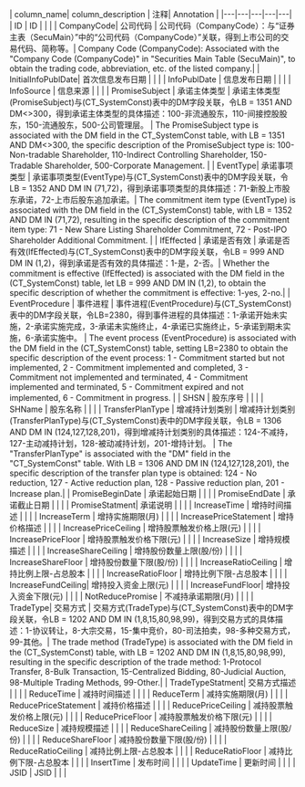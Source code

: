 | column_name| column_description | 注释| Annotation |
|---|---|---|---|---|
| ID | ID  | | |
| CompanyCode| 公司代码 | 公司代码（CompanyCode）：与“证券主表（SecuMain）”中的“公司代码（CompanyCode）”关联，得到上市公司的交易代码、简称等。| Company Code (CompanyCode): Associated with the "Company Code (CompanyCode)" in "Securities Main Table (SecuMain)", to obtain the trading code, abbreviation, etc. of the listed company.|
| InitialInfoPublDate| 首次信息发布日期  | | |
| InfoPublDate | 信息发布日期  | | |
| InfoSource | 信息来源  | | |
| PromiseSubject | 承诺主体类型 | 承诺主体类型(PromiseSubject)与(CT_SystemConst)表中的DM字段关联，令LB = 1351 AND DM<>300，得到承诺主体类型的具体描述：100-非流通股东，110-间接控股股东，150-流通股东，500-公司管理层。 | The PromiseSubject type is associated with the DM field in the CT_SystemConst table, with LB = 1351 AND DM<>300, the specific description of the PromiseSubject type is: 100-Non-tradable Shareholder, 110-Indirect Controlling Shareholder, 150-Tradable Shareholder, 500-Corporate Management. |
| EventType| 承诺事项类型 | 承诺事项类型(EventType)与(CT_SystemConst)表中的DM字段关联，令LB = 1352 AND DM IN (71,72)，得到承诺事项类型的具体描述：71-新股上市股东承诺，72-上市后股东追加承诺。| The commitment item type (EventType) is associated with the DM field in the (CT_SystemConst) table, with LB = 1352 AND DM IN (71,72), resulting in the specific description of the commitment item type: 71 - New Share Listing Shareholder Commitment, 72 - Post-IPO Shareholder Additional Commitment. |
| IfEffected | 承诺是否有效 | 承诺是否有效(IfEffected)与(CT_SystemConst)表中的DM字段关联，令LB = 999 AND DM IN (1,2)，得到承诺是否有效的具体描述：1-是，2-否。| Whether the commitment is effective (IfEffected) is associated with the DM field in the (CT_SystemConst) table, let LB = 999 AND DM IN (1,2), to obtain the specific description of whether the commitment is effective: 1-yes, 2-no.|
| EventProcedure | 事件进程 | 事件进程(EventProcedure)与(CT_SystemConst)表中的DM字段关联，令LB=2380，得到事件进程的具体描述：1-承诺开始未实施，2-承诺实施完成，3-承诺未实施终止，4-承诺已实施终止，5-承诺到期未实施，6-承诺实施中。 | The event process (EventProcedure) is associated with the DM field in the (CT_SystemConst) table, setting LB=2380 to obtain the specific description of the event process: 1 - Commitment started but not implemented, 2 - Commitment implemented and completed, 3 - Commitment not implemented and terminated, 4 - Commitment implemented and terminated, 5 - Commitment expired and not implemented, 6 - Commitment in progress. |
| SHSN | 股东序号  | | |
| SHName | 股东名称  | | |
| TransferPlanType | 增减持计划类别 | 增减持计划类别(TransferPlanType)与(CT_SystemConst)表中的DM字段关联，令LB = 1306 AND DM IN (124,127,128,201)，得到增减持计划类别的具体描述：124-不减持，127-主动减持计划，128-被动减持计划，201-增持计划。 | The "TransferPlanType" is associated with the "DM" field in the "CT_SystemConst" table. With LB = 1306 AND DM IN (124,127,128,201), the specific description of the transfer plan type is obtained: 124 - No reduction, 127 - Active reduction plan, 128 - Passive reduction plan, 201 - Increase plan.|
| PromiseBeginDate | 承诺起始日期  | | |
| PromiseEndDate | 承诺截止日期  | | |
| PromiseStatment| 承诺说明  | | |
| IncreaseTime | 增持时间描述  | | |
| IncreaseTerm | 增持实施期限(月)  | | |
| IncreasePriceStatement | 增持价格描述  | | |
| IncreasePriceCeiling | 增持股票触发价格上限(元)  | | |
| IncreasePriceFloor | 增持股票触发价格下限(元)  | | |
| IncreaseSize | 增持规模描述  | | |
| IncreaseShareCeiling | 增持股份数量上限(股/份) | | |
| IncreaseShareFloor | 增持股份数量下限(股/份) | | |
| IncreaseRatioCeiling | 增持比例上限-占总股本 | | |
| IncreaseRatioFloor | 增持比例下限-占总股本 | | |
| IncreaseFundCeiling| 增持投入资金上限(元)  | | |
| IncreaseFundFloor| 增持投入资金下限(元)  | | |
| NotReducePromise | 不减持承诺期限(月)  | | |
| TradeType| 交易方式 | 交易方式(TradeType)与(CT_SystemConst)表中的DM字段关联，令LB = 1202 AND DM IN (1,8,15,80,98,99)，得到交易方式的具体描述：1-协议转让，8-大宗交易，15-集中竞价，80-司法拍卖，98-多种交易方式，99-其他。| The trade method (TradeType) is associated with the DM field in the (CT_SystemConst) table, with LB = 1202 AND DM IN (1,8,15,80,98,99), resulting in the specific description of the trade method: 1-Protocol Transfer, 8-Bulk Transaction, 15-Centralized Bidding, 80-Judicial Auction, 98-Multiple Trading Methods, 99-Other.|
| TradeTypeStatment| 交易方式描述  | | |
| ReduceTime | 减持时间描述  | | |
| ReduceTerm | 减持实施期限(月)  | | |
| ReducePriceStatement | 减持价格描述  | | |
| ReducePriceCeiling | 减持股票触发价格上限(元)  | | |
| ReducePriceFloor | 减持股票触发价格下限(元)  | | |
| ReduceSize | 减持规模描述  | | |
| ReduceShareCeiling | 减持股份数量上限(股/份) | | |
| ReduceShareFloor | 减持股份数量下限(股/份) | | |
| ReduceRatioCeiling | 减持比例上限-占总股本 | | |
| ReduceRatioFloor | 减持比例下限-占总股本 | | |
| InsertTime | 发布时间  | | |
| UpdateTime | 更新时间  | | |
| JSID | JSID  | | |